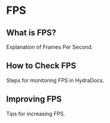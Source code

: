 # FPS

## What is FPS?
Explanation of Frames Per Second.

## How to Check FPS
Steps for monitoring FPS in HydraDocs.

## Improving FPS
Tips for increasing FPS.